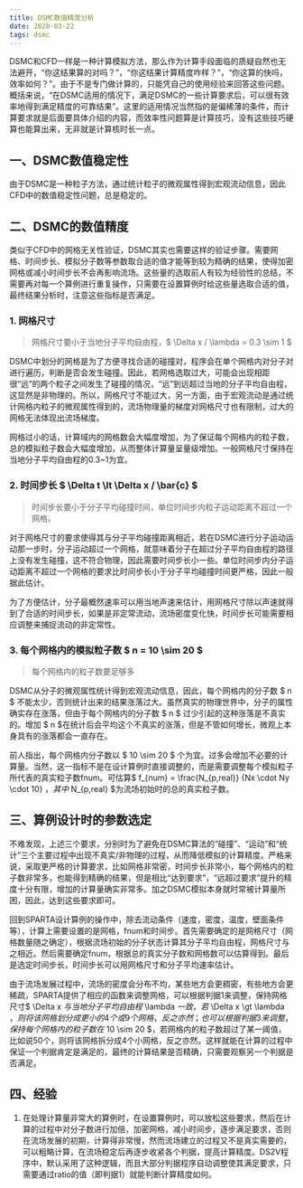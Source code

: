```yaml
---
title: DSMC数值精度分析
date: 2020-03-22
tags: dsmc
---
```


DSMC和CFD一样是一种计算模拟方法，那么作为计算手段面临的质疑自然也无法避开，“你这结果算的对吗？”，“你这结果计算精度咋样？”，“你这算的快吗，效率如何？”。由于不是专门做计算的，只能凭自己的使用经验来回答这些问题。概括来说，“在DSMC适用的情况下，满足DSMC的一些计算要求后，可以很有效率地得到满足精度的可靠结果”。这里的适用情况当然指的是偏稀薄的条件，而计算要求就是后面要具体介绍的内容，而效率性问题算是计算技巧，没有这些技巧硬算也能算出来，无非就是计算核时长一点。<!--more-->

## 一、DSMC数值稳定性

由于DSMC是一种粒子方法，通过统计粒子的微观属性得到宏观流动信息，因此CFD中的数值稳定性问题，总是稳定的。

## 二、DSMC的数值精度

类似于CFD中的网格无关性验证，DSMC其实也需要这样的验证步骤。需要网格、时间步长、模拟分子数等参数取合适的值才能等到较为精确的结果，使得加密网格或减小时间步长不会再影响流场。这些量的选取前人有较为经验性的总结，不需要再对每一个算例进行重复操作，只需要在设置算例时给这些量选取合适的值，最终结果分析时，注意这些指标是否满足。

### 1. 网格尺寸

> 网格尺寸要小于当地分子平均自由程，$ \Delta x / \lambda = 0.3 \sim 1 $

DSMC中划分的网格是为了方便寻找合适的碰撞对，程序会在单个网格内对分子对进行遍历，判断是否会发生碰撞。因此，若网格选取过大，可能会出现相距很“远”的两个粒子之间发生了碰撞的情况，“远”到远超过当地的分子平均自由程，这显然是非物理的。所以，网格尺寸不能过大，另一方面，由于宏观流动是通过统计网格内粒子的微观属性得到的，流场物理量的梯度对网格尺寸也有限制，过大的网格无法体现出流场梯度。

网格过小的话，计算域内的网格数会大幅度增加，为了保证每个网格内的粒子数，总的模拟粒子数会大幅度增加，从而整体计算量呈量级增加。一般网格尺寸保持在当地分子平均自由程的0.3~1为宜。

### 2. 时间步长 $ \Delta t \lt \Delta x / \bar{c} $

> 时间步长要小于分子平均碰撞时间，单位时间步内粒子运动距离不超过一个网格。

对于网格尺寸的要求使得其与分子平均碰撞距离相近，若在DSMC进行分子运动运动那一步时，分子运动超过一个网格，就意味着分子在超过分子平均自由程的路径上没有发生碰撞，这不符合物理，因此需要时间步长小一些。单位时间步内分子运动距离不超过一个网格的要求比时间步长小于分子平均碰撞时间更严格，因此一般据此估计。

为了方便估计，分子最概然速率可以用当地声速来估计，用网格尺寸除以声速就得到了合适的时间步长，如果是非定常流动，流场密度变化快，时间步长可能需要相应调整来捕捉流动的非定常性。

### 3. 每个网格内的模拟粒子数 $ n = 10 \sim 20 $

> 每个网格内的粒子数要足够多

DSMC从分子的微观属性统计得到宏观流动信息，因此，每个网格内的分子数 $ n $ 不能太少，否则统计出来的结果涨落过大。虽然真实的物理世界中，分子的属性确实存在涨落，但由于每个网格内的分子数 $ n $ 过少引起的这种涨落是不真实的。增加 $ n $在统计后会平均这个不真实的涨落，但是不管如何增长，微观上本身具有的涨落都会一直存在。

前人指出，每个网格内分子数以 $ 10 \sim 20 $ 个为宜。过多会增加不必要的计算量。当然，这一指标不是在设计算例时直接调整的，而是需要调整每个模拟粒子所代表的真实粒子数fnum。可估算$ f_{num} = \frac{N_{p,real}} {Nx \cdot Ny \cdot 10} $，其中$ N_{p,real} $为流场初始时的总的真实粒子数。

## 三、算例设计时的参数选定

不难发现，上述三个要求，分别时为了避免在DSMC算法的“碰撞”、“运动”和“统计”三个主要过程中出现不真实/非物理的过程，从而降低模拟的计算精度。严格来说，采取更严格的计算要求，比如网格非常密，时间步长非常小，每个网格内的粒子数非常多，也能得到精确的结果，但是相比“达到要求”，“远超过要求”提升的精度十分有限，增加的计算量确实非常多。加之DSMC模拟本身就时常被计算量所困，因此，达到这些要求即可。

回到SPARTA设计算例的操作中，除去流动条件（速度，密度，温度，壁面条件等），计算上需要设置的是网格，fnum和时间步。首先需要确定的是网格尺寸（网格数量随之确定），根据流场初始的分子状态计算其分子平均自由程，网格尺寸与之相近。然后需要确定fnum，根据总的真实分子数和网格数可以估算得到。最后是选定时间步长，时间步长可以用网格尺寸和分子平均速率估计。

由于流场发展过程中，流场的密度会分布不均，某些地方会更稠密，有些地方会更稀疏，SPARTA提供了相应的函数来调整网格，可以根据判据1来调整，保持网格尺寸$ \Delta x $与当地分子平均自由程$ \lambda $一致，若$ \Delta x \gt \lambda $，则将该网格划分成更小的4个或9个网格，反之亦然；也可以根据判据3来调整，保持每个网格内的粒子数在$ 10 \sim 20 $，若网格内的粒子数超过了某一阈值，比如说50个，则将该网格拆分成4个小网格，反之亦然。这样就能在计算的过程中保证一个判据肯定是满足的，最终的计算结果是否精确，只需要观察另一个判据是否满足。

## 四、经验

1. 在处理计算量非常大的算例时，在设置算例时，可以放松这些要求，然后在计算的过程中对分子数进行加倍，加密网格，减小时间步，逐步满足要求，否则在流场发展的初期，计算得非常慢，然而流场建立的过程又不是真实需要的，可以粗略计算，在流场稳定后再逐步收紧各个判据，提高计算精度。DS2V程序中，默认采用了这种逻辑，而且大部分判据程序自动调整使其满足要求，只需要通过ratio的值（即判据1）就能判断计算精度如何。
